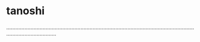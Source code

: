# tanoshi
.............................................................................................................................................................
